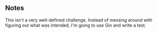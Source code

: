 ## Notes

This isn't a very well-defined challenge. Instead of messing around with figuring out what was intended, I'm going to use Gin and write a test.
